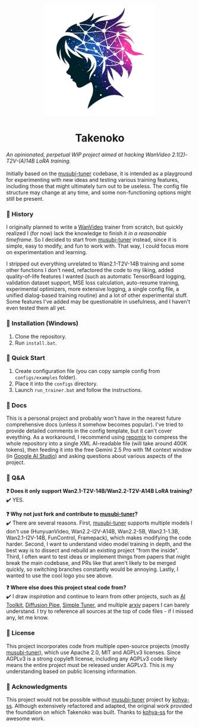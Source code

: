 <p align="center">
<img src="assets/takenoko.png" alt="Takenoko Logo" width="300"/>
<h1 align="center">Takenoko</h1>
</p>

<i>An opinionated, perpetual WIP project aimed at hacking WanVideo 2.1(2)-T2V-(A)14B LoRA training.</i>
\
\
Initially based on the [musubi-tuner](https://github.com/kohya-ss/musubi-tuner) codebase, it is intended as a playground for experimenting with new ideas and testing various training features, including those that might ultimately turn out to be useless. The config file structure may change at any time, and some non-functioning options might still be present.

<h3>📜 History</h3>

I originally planned to write a [WanVideo](https://huggingface.co/Wan-AI) trainer from scratch, but quickly realized I (for now) lack the knowledge to finish it <i>in a reasonable timeframe</i>. So I decided to start from [musubi-tuner](https://github.com/kohya-ss/musubi-tuner) instead, since  it is simple, easy to modify, and fun to work with. That way, I could focus more on experimentation and learning.

I stripped out everything unrelated to Wan2.1-T2V-14B training and some other functions I don't need, refactored the code to my liking, added quality-of-life features I wanted (such as automatic TensorBoard logging, validation dataset support, MSE loss calculation, auto-resume training, experimental optimizers, more extensive logging, a single config file, a unified dialog-based training routine) and a lot of other experimental stuff. Some features I've added may be questionable in usefulness, and I haven't even tested them all yet.

<h3>📜 Installation (Windows)</h3>

1. Clone the repository.
2. Run `install.bat`.

<h3>📜 Quick Start</h3>

1. Create configuration file (you can copy sample config from `configs/examples` folder).
2. Place it into the `configs` directory.
3. Launch `run_trainer.bat` and follow the instructions.

<h3>📜 Docs</h3>

This is a personal project and probably won't have in the nearest future comprehensive docs (unless it somehow becomes popular). I've tried to provide detailed comments in the config template, but it can't cover eveything. As a workaround, I recommend using [repomix](https://github.com/yamadashy/repomix) to compress the whole repository into a single XML AI-readable file (will take around 400K tokens), then feeding it into the free Gemini 2.5 Pro with 1M context window (in [Google AI Studio](https://aistudio.google.com/)) and asking questions about various aspects of the project.

<h3>📜 Q&A</h3>

**❓ Does it only support Wan2.1-T2V-14B/Wan2.2-T2V-A14B LoRA training?**  
✔️ YES. 

**❓ Why not just fork and contribute to [musubi-tuner](https://github.com/kohya-ss/musubi-tuner)?**  
✔️ There are several reasons. First, [musubi-tuner](https://github.com/kohya-ss/musubi-tuner) supports multiple models I don't use (HunyuanVideo, Wan2.2-I2V-A14B, Wan2.2-5B, Wan2.1-1.3B, Wan2.1-I2V-14B, FunControl, Framepack), which makes modifying the code harder. Second, I want to understand video model training in depth, and the best way is to dissect and rebuild an existing project "from the inside". Third, I often want to test ideas or implement things from papers that might break the main codebase, and PRs like that aren't likely to be merged quickly, so switching branches constantly would be annoying. Lastly, I wanted to use the cool logo you see above.

**❓ Where else does this project steal code from?**  
✔️ I draw <i>inspiration</i> and continue to learn from other projects, such as [AI Toolkit](https://github.com/ostris/ai-toolkit), [Diffusion Pipe](https://github.com/tdrussell/diffusion-pipe), [Simple Tuner](https://github.com/bghira/SimpleTuner), and multiple [arxiv](https://arxiv.org/) papers I can barely understand. I try to reference all sources at the top of code files - if I missed any, let me know.

<h3>📜 License</h3>

This project incorporates code from multiple open-source projects (mostly [musubi-tuner](https://github.com/kohya-ss/musubi-tuner)), which use Apache 2.0, MIT and AGPLv3 licenses. Since AGPLv3 is a strong copyleft license, including any AGPLv3 code likely means the entire project must be released under AGPLv3. This is my understanding based on public licensing information.

<h3>📜 Acknowledgments</h3>

This project would not be possible without [musubi-tuner](https://github.com/kohya-ss/musubi-tuner) project by [kohya-ss](https://github.com/kohya-ss/). Although extensively refactored and adapted, the original work provided the foundation on which Takenoko was built. Thanks to [kohya-ss](https://github.com/kohya-ss/) for the awesome work.  
